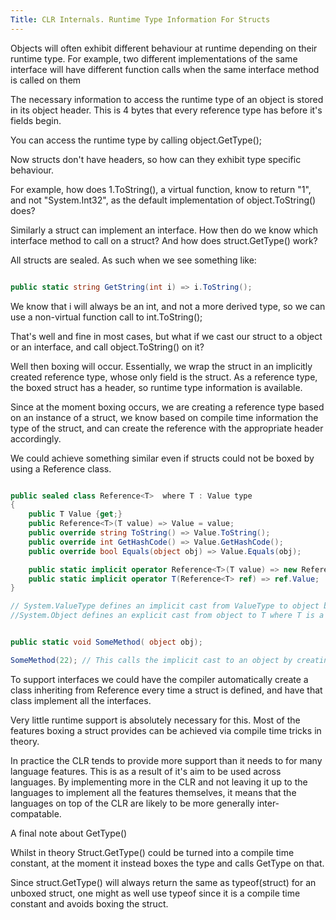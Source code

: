 ```yaml
---
Title: CLR Internals. Runtime Type Information For Structs
---
```


Objects will often exhibit different behaviour at runtime depending on their runtime type. For example, two different implementations of the same interface will have different function calls when the same interface method is called on them

The necessary information to access the runtime type of an object is stored in its object header. This is 4 bytes that every reference type has before it's fields begin.

You can access the runtime type by calling object.GetType();

Now structs don't have headers, so how can they exhibit type specific behaviour.

For example, how does 1.ToString(), a virtual function, know to return "1", and not "System.Int32", as the default implementation of object.ToString() does?

Similarly a struct can implement an interface. How then do we know which interface method to call on a struct? And how does struct.GetType() work?

All structs are sealed. As such when we see something like:

``` csharp

public static string GetString(int i) => i.ToString();

```

We know that i will always be an int, and not a more derived type, so we can use a non-virtual function call to int.ToString();

That's well and fine in most cases, but what if we cast our struct to a object or an interface, and call object.ToString() on it?

Well then boxing will occur. Essentially, we wrap the struct in an implicitly created reference type, whose only field is the struct. As a reference type, the boxed struct has a header, so runtime type information is available.

Since at the moment boxing occurs, we are creating a reference type based on an instance of a struct, we know based on compile time information the type of the struct, and can create the reference with the appropriate header accordingly.

We could achieve something similar even if structs could not be boxed by using a Reference<T> class.

``` csharp

public sealed class Reference<T>  where T : Value type
{
    public T Value {get;}
    public Reference<T>(T value) => Value = value;
    public override string ToString() => Value.ToString();
    public override int GetHashCode() => Value.GetHashCode();
    public override bool Equals(object obj) => Value.Equals(obj);

    public static implicit operator Reference<T>(T value) => new Reference<T>(value);
    public static implicit operator T(Reference<T> ref) => ref.Value;
} 

// System.ValueType defines an implicit cast from ValueType to object by returning a reference<T>.
//System.Object defines an explicit cast from object to T where T is a struct, by checking if object is a Reference<T> and if so returning the Value.


public static void SomeMethod( object obj);

SomeMethod(22); // This calls the implicit cast to an object by creating a Reference<int>
```

To support interfaces we could have the compiler automatically create a class inheriting from Reference<T> every time a struct is defined, and have that class implement all the interfaces.

Very little runtime support is absolutely necessary for this. Most of the features boxing a struct provides can be achieved via compile time tricks in theory.

In practice the CLR tends to provide more support than it needs to for many language features. This is as a result of it's aim to be used across languages. By implementing more in the CLR and not leaving it up to the languages to implement all the features themselves, it means that the languages on top of the CLR are likely to be more generally inter-compatable.

A final note about GetType()

Whilst in theory Struct.GetType() could be turned into a compile time constant, at the moment it instead boxes the type and calls GetType on that.

Since struct.GetType() will always return the same as typeof(struct) for an unboxed struct, one might as well use typeof since it is a compile time constant and avoids boxing the struct.
